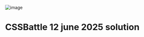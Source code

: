 ![image](https://github.com/user-attachments/assets/dbc3f893-db74-4754-a366-7bdb1ccf62ef)
<h1>CSSBattle 12 june 2025 solution</h1>
